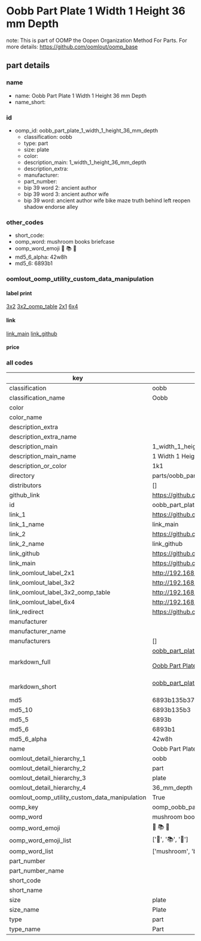 # Oobb Part Plate 1 Width 1 Height 36 mm Depth  

note: This is part of OOMP the Oopen Organization Method For Parts. For more details: https://github.com/oomlout/oomp_base

##  part details
  







### name
* name: Oobb Part Plate 1 Width 1 Height 36 mm Depth
* name_short: 
### id
* oomp_id: oobb_part_plate_1_width_1_height_36_mm_depth
  * classification: oobb
  * type: part
  * size: plate
  * color: 
  * description_main: 1_width_1_height_36_mm_depth
  * description_extra: 
  * manufacturer: 
  * part_number: 
  * bip 39 word 2: ancient author
  * bip 39 word 3: ancient author wife
  * bip 39 word: ancient author wife bike maze truth behind left reopen shadow endorse alley

### other_codes
* short_code: 
* oomp_word: mushroom books briefcase
* oomp_word_emoji :mushroom: :books: :briefcase:
* md5_6_alpha: 42w8h
* md5_6: 6893b1






### oomlout_oomp_utility_custom_data_manipulation
#### label print
[3x2](http://192.168.1.245:1112/?label=oomp%2042w8h)
[3x2_oomp_table](http://192.168.1.108:1112/?label=oomp%2042w8h)
[2x1](http://192.168.1.242:1112/?label=oomp%2042w8h)
[6x4](http://192.168.1.55:1112/?label=oomp%2042w8h)    

#### link

[link_main](https://github.com/oomlout/oomlout_oomp_version_1_messy/tree/main/parts/oobb_part_plate_1_width_1_height_36_mm_depth) [link_github](https://github.com/oomlout/oomlout_oomp_version_1_messy/tree/main/parts/oobb_part_plate_1_width_1_height_36_mm_depth)                             

#### price







### all codes 
| key | value |  
| --- | --- |  
| classification | oobb |  
| classification_name | Oobb |  
| color |  |  
| color_name |  |  
| description_extra |  |  
| description_extra_name |  |  
| description_main | 1_width_1_height_36_mm_depth |  
| description_main_name | 1 Width 1 Height 36 mm Depth |  
| description_or_color | 1k1 |  
| directory | parts/oobb_part_plate_1_width_1_height_36_mm_depth |  
| distributors | [] |  
| github_link | https://github.com/oomlout/oomlout_oomp_part_src/tree/main/parts/oobb_part_plate_1_width_1_height_36_mm_depth |  
| id | oobb_part_plate_1_width_1_height_36_mm_depth |  
| link_1 | https://github.com/oomlout/oomlout_oomp_version_1_messy/tree/main/parts/oobb_part_plate_1_width_1_height_36_mm_depth |  
| link_1_name | link_main |  
| link_2 | https://github.com/oomlout/oomlout_oomp_version_1_messy/tree/main/parts/oobb_part_plate_1_width_1_height_36_mm_depth |  
| link_2_name | link_github |  
| link_github | https://github.com/oomlout/oomlout_oomp_version_1_messy/tree/main/parts/oobb_part_plate_1_width_1_height_36_mm_depth |  
| link_main | https://github.com/oomlout/oomlout_oomp_version_1_messy/tree/main/parts/oobb_part_plate_1_width_1_height_36_mm_depth |  
| link_oomlout_label_2x1 | http://192.168.1.242:1112/?label=oomp%2042w8h |  
| link_oomlout_label_3x2 | http://192.168.1.245:1112/?label=oomp%2042w8h |  
| link_oomlout_label_3x2_oomp_table | http://192.168.1.108:1112/?label=oomp%2042w8h |  
| link_oomlout_label_6x4 | http://192.168.1.55:1112/?label=oomp%2042w8h |  
| link_redirect | https://github.com/oomlout/oomlout_oomp_version_1_messy/tree/main/parts/oobb_part_plate_1_width_1_height_36_mm_depth |  
| manufacturer |  |  
| manufacturer_name |  |  
| manufacturers | [] |  
| markdown_full | [oobb_part_plate_1_width_1_height_36_mm_depth](none)<br>[](none)<br>[Oobb Part Plate 1 Width 1 Height 36 Mm Depth](none)<br><br> |  
| markdown_short | [oobb_part_plate_1_width_1_height_36_mm_depth](none)<br><br> |  
| md5 | 6893b135b37f2293a744c163f5c3d844 |  
| md5_10 | 6893b135b3 |  
| md5_5 | 6893b |  
| md5_6 | 6893b1 |  
| md5_6_alpha | 42w8h |  
| name | Oobb Part Plate 1 Width 1 Height 36 mm Depth |  
| oomlout_detail_hierarchy_1 | oobb |  
| oomlout_detail_hierarchy_2 | part |  
| oomlout_detail_hierarchy_3 | plate |  
| oomlout_detail_hierarchy_4 | 36_mm_depth |  
| oomlout_oomp_utility_custom_data_manipulation | True |  
| oomp_key | oomp_oobb_part_plate_1_width_1_height_36_mm_depth |  
| oomp_word | mushroom books briefcase |  
| oomp_word_emoji | :mushroom: :books: :briefcase: |  
| oomp_word_emoji_list | [':mushroom:', ':books:', ':briefcase:'] |  
| oomp_word_list | ['mushroom', 'books', 'briefcase'] |  
| part_number |  |  
| part_number_name |  |  
| short_code |  |  
| short_name |  |  
| size | plate |  
| size_name | Plate |  
| type | part |  
| type_name | Part |  
